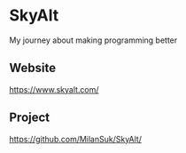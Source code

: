 # SkyAlt
My journey about making programming better

## Website
https://www.skyalt.com/

## Project
https://github.com/MilanSuk/SkyAlt/